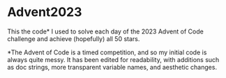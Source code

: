 # Advent2023

This the code* I used to solve each day of the 2023 Advent of Code challenge and achieve (hopefully) all 50 stars.

*The Advent of Code is a timed competition, and so my initial code is always quite messy. It has been edited for readability, with additions such as doc strings, more transparent variable names, and aesthetic changes.
